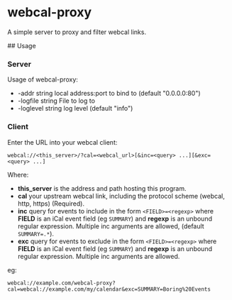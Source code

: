 # webcal-proxy
A simple server to proxy and filter webcal links.

## Usage
### Server
Usage of webcal-proxy:
* -addr string
local address:port to bind to (default "0.0.0.0:80")
* -logfile string
File to log to
* -loglevel string
log level (default "info")

### Client
Enter the URL into your webcal client:
```
webcal://<this_server>/?cal=<webcal_url>[&inc=<query> ...][&exc=<query> ...]
```
Where:
* **this_server** is the address and path hosting this program.
* **cal** your upstream webcal link, including the protocol scheme (webcal, http, https) (Required).
* **inc** query for events to include in the form `<FIELD>=<regexp>` where **FIELD** is an iCal event field (eg `SUMMARY`) and **regexp** is an unbound regular expression. Multiple inc arguments are allowed, (default `SUMMARY=.*`).
* **exc** query for events to exclude in the form `<FIELD>=<regexp>` where **FIELD** is an iCal event field (eg `SUMMARY`) and **regexp** is an unbound regular expression. Multiple inc arguments are allowed.

eg:
```
webcal://example.com/webcal-proxy?cal=webcal://example.com/my/calendar&exc=SUMMARY=Boring%20Events
```
